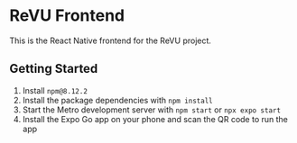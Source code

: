 # ReVU Frontend
This is the React Native frontend for the ReVU project.

## Getting Started
1. Install `npm@8.12.2`
2. Install the package dependencies with `npm install`
3. Start the Metro development server with `npm start` or `npx expo start`
4. Install the Expo Go app on your phone and scan the QR code to run the app
